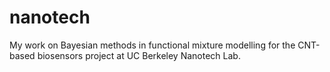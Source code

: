 # nanotech
My work on Bayesian methods in functional mixture modelling for the CNT-based biosensors project at UC Berkeley Nanotech Lab. 
